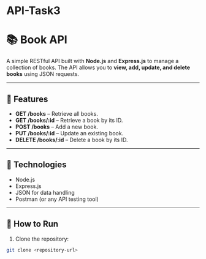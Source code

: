 # API-Task3
# 📚 Book API

A simple RESTful API built with **Node.js** and **Express.js** to manage a collection of books. The API allows you to **view, add, update, and delete books** using JSON requests.

---

## 🔹 Features

- **GET /books** – Retrieve all books.  
- **GET /books/:id** – Retrieve a book by its ID.  
- **POST /books** – Add a new book.  
- **PUT /books/:id** – Update an existing book.  
- **DELETE /books/:id** – Delete a book by its ID.  

---

## 🔹 Technologies

- Node.js  
- Express.js  
- JSON for data handling  
- Postman (or any API testing tool)  

---

## 🔹 How to Run

1. Clone the repository:
```bash
git clone <repository-url>
